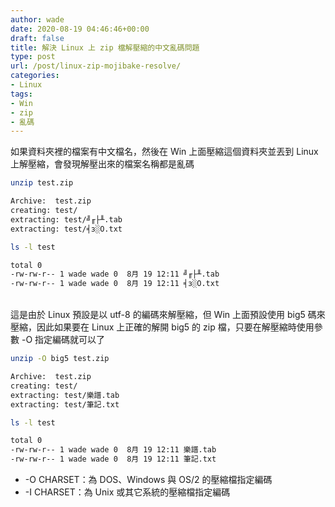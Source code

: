 ```yaml
---
author: wade
date: 2020-08-19 04:46:46+00:00
draft: false
title: 解決 Linux 上 zip 檔解壓縮的中文亂碼問題
type: post
url: /post/linux-zip-mojibake-resolve/
categories:
- Linux
tags:
- Win
- zip
- 亂碼
---
```


如果資料夾裡的檔案有中文檔名，然後在 Win 上面壓縮這個資料夾並丟到 Linux 上解壓縮，會發現解壓出來的檔案名稱都是亂碼

```bash
unzip test.zip

Archive:  test.zip
creating: test/
extracting: test/╝╓├╨.tab
extracting: test/╡з░O.txt
```

```bash
ls -l test

total 0
-rw-rw-r-- 1 wade wade 0  8月 19 12:11 ╝╓├╨.tab
-rw-rw-r-- 1 wade wade 0  8月 19 12:11 ╡з░O.txt
```

\
這是由於 <span class="hl-red">Linux 預設是以 utf-8 的編碼來解壓縮，但 Win 上面預設使用 big5 碼來壓縮</span>，因此如果要在 Linux 上正確的解開 big5 的 zip 檔，只要在解壓縮時使用參數 <span class="hl-blue">-O</span> 指定編碼就可以了


```bash
unzip -O big5 test.zip

Archive:  test.zip
creating: test/
extracting: test/樂譜.tab
extracting: test/筆記.txt
```


```bash
ls -l test

total 0
-rw-rw-r-- 1 wade wade 0  8月 19 12:11 樂譜.tab
-rw-rw-r-- 1 wade wade 0  8月 19 12:11 筆記.txt
```

* <span class="hl-green mono">-O CHARSET</span>：為 DOS、Windows 與 OS/2 的壓縮檔指定編碼
* <span class="hl-green mono">-I CHARSET</span>：為 Unix 或其它系統的壓縮檔指定編碼
